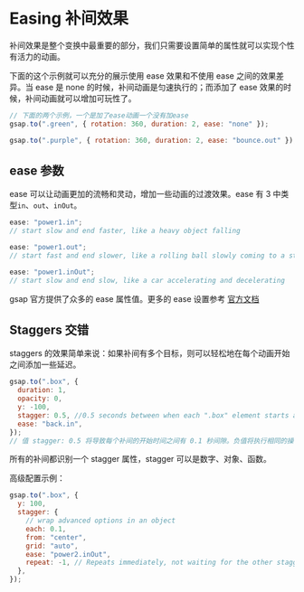 # Easing 补间效果

补间效果是整个变换中最重要的部分，我们只需要设置简单的属性就可以实现个性有活力的动画。

下面的这个示例就可以充分的展示使用 ease 效果和不使用 ease 之间的效果差异。当 ease 是 none 的时候，补间动画是匀速执行的；而添加了 ease 效果的时候，补间动画就可以增加可玩性了。

```js
// 下面的两个示例，一个是加了ease动画一个没有加ease
gsap.to(".green", { rotation: 360, duration: 2, ease: "none" });

gsap.to(".purple", { rotation: 360, duration: 2, ease: "bounce.out" });
```

<!-- <EaseCompareDemo/> -->

## ease 参数

ease 可以让动画更加的流畅和灵动，增加一些动画的过渡效果。ease 有 3 中类型`in`、`out`、`inOut`。

```js
ease: "power1.in";
// start slow and end faster, like a heavy object falling

ease: "power1.out";
// start fast and end slower, like a rolling ball slowly coming to a stop

ease: "power1.inOut";
// start slow and end slow, like a car accelerating and decelerating
```

gsap 官方提供了众多的 ease 属性值。更多的 ease 设置参考 [官方文档](https://gsap.com/resources/getting-started/Easing)

## Staggers 交错

staggers 的效果简单来说：如果补间有多个目标，则可以轻松地在每个动画开始之间添加一些延迟。

```js
gsap.to(".box", {
  duration: 1,
  opacity: 0,
  y: -100,
  stagger: 0.5, //0.5 seconds between when each ".box" element starts animating
  ease: "back.in",
});
// 值 stagger: 0.5 将导致每个补间的开始时间之间有 0.1 秒间隙。负值将执行相同的操作，但向后执行，以便最后一个元素首先开始。
```

<!-- <StaggerDemo1 /> -->

所有的补间都识别一个 stagger 属性，stagger 可以是数字、对象、函数。

高级配置示例：

```js
gsap.to(".box", {
  y: 100,
  stagger: {
    // wrap advanced options in an object
    each: 0.1,
    from: "center",
    grid: "auto",
    ease: "power2.inOut",
    repeat: -1, // Repeats immediately, not waiting for the other staggered animations to finish
  },
});
```